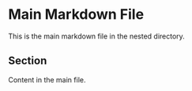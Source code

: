 # Main Markdown File

This is the main markdown file in the nested directory.

## Section

Content in the main file.